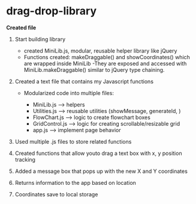 # drag-drop-library

**Created file**

1. Start building library
    - created MiniLib.js, modular, reusable helper library like jQuery
    - Functions created: makeDraggable() and showCoordinates() which are wrapped inside MiniLib
    -They are exposed and accessed with MiniLib.makeDraggable() similar to jQuery type chaining.

2. Created a text file that contains my Javascript functions 

    - Modularized code into multiple files:

        - MiniLib.js --> helpers
        - Utilities.js --> reusable utilities (showMessage, generateId, )
        - FlowChart.js --> logic to create flowchart boxes
        - GridControl.js -->  logic for creating scrollable/resizable grid
        - app.js --> implement page behavior

3. Used multiple .js files to store related functions

4. Created functions that allow youto drag a text box with x, y position tracking

5. Added a message box that pops up with the new X and Y coordinates

6. Returns information to the app based on location

7. Coordinates save to local storage